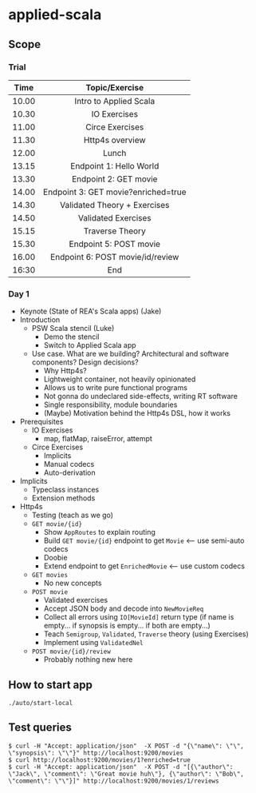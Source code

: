 # applied-scala

## Scope

### Trial

| Time | Topic/Exercise |
| :---: | :---: | 
| 10.00 | Intro to Applied Scala |
| 10.30 | IO Exercises |
| 11.00 | Circe Exercises |
| 11.30 | Http4s overview |
| 12.00 | Lunch |
| 13.15 | Endpoint 1: Hello World |
| 13.30 | Endpoint 2: GET movie |
| 14.00 | Endpoint 3: GET movie?enriched=true |
| 14.30 | Validated Theory + Exercises |
| 14.50 | Validated Exercises |
| 15.15 | Traverse Theory |
| 15.30 | Endpoint 5: POST movie |
| 16.00 | Endpoint 6: POST movie/id/review |
| 16:30 | End |

### Day 1

- Keynote (State of REA's Scala apps) (Jake)
- Introduction
  - PSW Scala stencil (Luke)
    - Demo the stencil
    - Switch to Applied Scala app  
  - Use case. What are we building? Architectural and software components? Design decisions?
    - Why Http4s?
    - Lightweight container, not heavily opinionated
    - Allows us to write pure functional programs
    - Not gonna do undeclared side-effects, writing RT software
    - Single responsibility, module boundaries
    - (Maybe) Motivation behind the Http4s DSL, how it works
- Prerequisites
  - IO Exercises
    - map, flatMap, raiseError, attempt
  - Circe Exercises
    - Implicits
    - Manual codecs
    - Auto-derivation
- Implicits
  - Typeclass instances
  - Extension methods
- Http4s
  - Testing (teach as we go)
  - `GET movie/{id}`
    - Show `AppRoutes` to explain routing
    - Build `GET movie/{id}` endpoint to get `Movie` <-- use semi-auto codecs
    - Doobie
    - Extend endpoint to get `EnrichedMovie` <-- use custom codecs
  - `GET movies`
    - No new concepts
  - `POST movie`
    - Validated exercises
    - Accept JSON body and decode into `NewMovieReq`
    - Collect all errors using `IO[MovieId]` return type (if name is empty... if synopsis is empty... if both are empty...) 
    - Teach `Semigroup`, `Validated`, `Traverse` theory (using Exercises)
    - Implement using `ValidatedNel`
  - `POST movie/{id}/review`
    - Probably nothing new here


## How to start app

```
./auto/start-local
```

## Test queries

```
$ curl -H "Accept: application/json"  -X POST -d "{\"name\": \"\", \"synopsis\": \"\"}" http://localhost:9200/movies
$ curl http://localhost:9200/movies/1?enriched=true
$ curl -H "Accept: application/json"  -X POST -d "[{\"author\": \"Jack\", \"comment\": \"Great movie huh\"}, {\"author\": \"Bob\", \"comment\": \"\"}]" http://localhost:9200/movies/1/reviews
```
